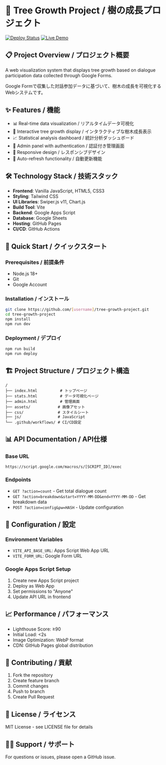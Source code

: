 # 🌳 Tree Growth Project / 樹の成長プロジェクト

[![Deploy Status](https://github.com/[username]/tree-growth-project/workflows/Deploy%20to%20GitHub%20Pages/badge.svg)]()
[![Live Demo](https://img.shields.io/badge/demo-live-brightgreen)](https://[username].github.io/tree-growth-project/)

## 📋 Project Overview / プロジェクト概要

A web visualization system that displays tree growth based on dialogue participation data collected through Google Forms.

Google Formで収集した対話参加データに基づいて、樹木の成長を可視化するWebシステムです。

## ✨ Features / 機能

- 📊 Real-time data visualization / リアルタイムデータ可視化
- 🌱 Interactive tree growth display / インタラクティブな樹木成長表示
- 📈 Statistical analysis dashboard / 統計分析ダッシュボード
- 🔐 Admin panel with authentication / 認証付き管理画面
- 📱 Responsive design / レスポンシブデザイン
- 🔄 Auto-refresh functionality / 自動更新機能

## 🛠 Technology Stack / 技術スタック

- **Frontend**: Vanilla JavaScript, HTML5, CSS3
- **Styling**: Tailwind CSS
- **UI Libraries**: Swiper.js v11, Chart.js
- **Build Tool**: Vite
- **Backend**: Google Apps Script
- **Database**: Google Sheets
- **Hosting**: GitHub Pages
- **CI/CD**: GitHub Actions

## 🚀 Quick Start / クイックスタート

### Prerequisites / 前提条件
- Node.js 18+ 
- Git
- Google Account

### Installation / インストール
```bash
git clone https://github.com/[username]/tree-growth-project.git
cd tree-growth-project
npm install
npm run dev
```

### Deployment / デプロイ
```bash
npm run build
npm run deploy
```

## 🏗 Project Structure / プロジェクト構造

```
/
├── index.html          # トップページ
├── stats.html          # データ可視化ページ  
├── admin.html          # 管理画面
├── assets/            # 画像アセット
├── css/               # スタイルシート
├── js/                # JavaScript
└── .github/workflows/ # CI/CD設定
```

## 📊 API Documentation / API仕様

### Base URL
```
https://script.google.com/macros/s/[SCRIPT_ID]/exec
```

### Endpoints
- `GET ?action=count` - Get total dialogue count
- `GET ?action=breakdown&start=YYYY-MM-DD&end=YYYY-MM-DD` - Get breakdown data
- `POST ?action=config&pw=HASH` - Update configuration

## 🔧 Configuration / 設定

### Environment Variables
- `VITE_API_BASE_URL`: Apps Script Web App URL
- `VITE_FORM_URL`: Google Form URL

### Google Apps Script Setup
1. Create new Apps Script project
2. Deploy as Web App
3. Set permissions to "Anyone"
4. Update API URL in frontend

## 📈 Performance / パフォーマンス

- Lighthouse Score: ≥90
- Initial Load: <2s
- Image Optimization: WebP format
- CDN: GitHub Pages global distribution

## 🤝 Contributing / 貢献

1. Fork the repository
2. Create feature branch
3. Commit changes
4. Push to branch  
5. Create Pull Request

## 📄 License / ライセンス

MIT License - see LICENSE file for details

## 🙋‍♂️ Support / サポート

For questions or issues, please open a GitHub issue.


